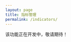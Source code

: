 ```yaml
---
layout: page
title: 指标管理
permalink: /indicators/
---
```


<div class="container">
  <div class="row">
    <div class="col-12">
      <div class="alert alert-info">
        <p class="mb-0">该功能正在开发中，敬请期待！</p>
      </div>
    </div>
  </div>
</div> 